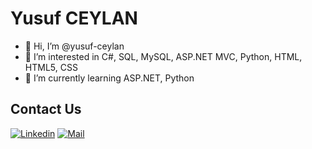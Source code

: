 # Yusuf CEYLAN

- 👋 Hi, I’m @yusuf-ceylan
- 👀 I’m interested in C#, SQL, MySQL, ASP.NET MVC, Python, HTML, HTML5, CSS
- 🌱 I’m currently learning ASP.NET, Python

## Contact Us
[![Linkedin](https://cdn3.iconfinder.com/data/icons/free-social-icons/67/linkedin_circle_color-28.png "Linkedin")](https://www.linkedin.com/in/yusuf-ceylan/)
[![Mail](https://cdn4.iconfinder.com/data/icons/miu-black-social-2/60/mail-24.png "Mail")](mailto:yusuf.ceylann@outlook.com.tr)
